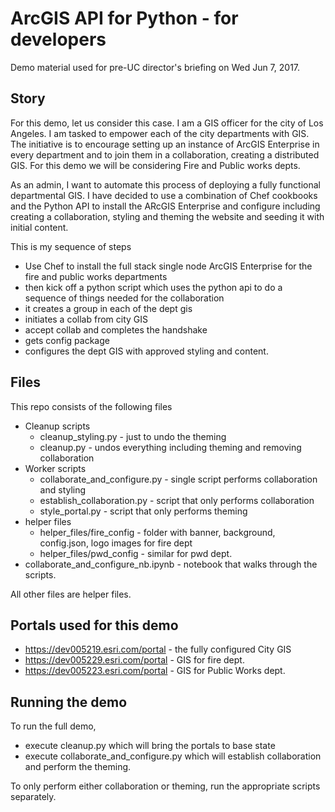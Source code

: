# ArcGIS API for Python - for developers
Demo material used for pre-UC director's briefing on Wed Jun 7, 2017.

## Story
For this demo, let us consider this case. I am a GIS officer for the city of Los Angeles. I am tasked to empower each of the city departments with GIS. The initiative is to encourage setting up an instance of ArcGIS Enterprise in every department and to join them in a collaboration, creating a distributed GIS. For this demo we will be considering Fire and Public works depts.

As an admin, I want to automate this process of deploying a fully functional departmental GIS. I have decided to use a combination of Chef cookbooks and the Python API to install the ARcGIS Enterprise and configure including creating a collaboration, styling and theming the website and seeding it with initial content.

This is my sequence of steps
 - Use Chef to install the full stack single node ArcGIS Enterprise for the fire and public works departments
 - then kick off a python script which uses the python api to do a sequence of things needed for the collaboration
 - it creates a group in each of the dept gis
 - initiates a collab from city GIS
 - accept collab and completes the handshake
 - gets config package
 - configures the dept GIS with approved styling and content.


## Files
This repo consists of the following files

 - Cleanup scripts
   - cleanup_styling.py - just to undo the theming
   - cleanup.py - undos everything including theming and removing collaboration
 - Worker scripts
   - collaborate_and_configure.py - single script performs collaboration and styling
   - establish_collaboration.py - script that only performs collaboration
   - style_portal.py - script that only performs theming
 - helper files
   - helper_files/fire_config - folder with banner, background, config.json, logo images for fire dept
   - helper_files/pwd_config - similar for pwd dept.
 - collaborate_and_configure_nb.ipynb - notebook that walks through the scripts.

All other files are helper files.

## Portals used for this demo
  - https://dev005219.esri.com/portal - the fully configured City GIS
  - https://dev005229.esri.com/portal - GIS for fire dept.
  - https://dev005223.esri.com/portal - GIS for Public Works dept.

## Running the demo
To run the full demo,
 - execute cleanup.py which will bring the portals to base state
 - execute collaborate_and_configure.py which will establish collaboration and perform the theming.

To only perform either collaboration or theming, run the appropriate scripts separately.